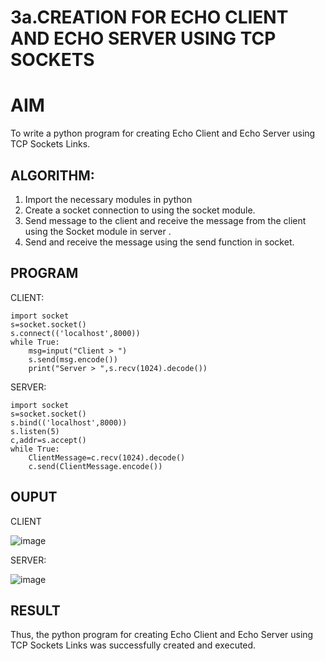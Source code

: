 # 3a.CREATION FOR ECHO CLIENT AND ECHO SERVER USING TCP SOCKETS
# AIM
To write a python program for creating Echo Client and Echo Server using TCP
Sockets Links.
## ALGORITHM:
1. Import the necessary modules in python
2. Create a socket connection to using the socket module.
3. Send message to the client and receive the message from the client using the Socket module in
 server .
4. Send and receive the message using the send function in socket.
## PROGRAM
CLIENT:
```
import socket 
s=socket.socket() 
s.connect(('localhost',8000)) 
while True: 
    msg=input("Client > ") 
    s.send(msg.encode()) 
    print("Server > ",s.recv(1024).decode())  
```
SERVER:
```
import socket 
s=socket.socket() 
s.bind(('localhost',8000)) 
s.listen(5) 
c,addr=s.accept() 
while True: 
    ClientMessage=c.recv(1024).decode() 
    c.send(ClientMessage.encode())
```
## OUPUT
CLIENT

![image](https://github.com/Sanjuwu21/3a.Sockets_Creation_for_Echo_Client_and_Echo_Server/assets/146498969/3420b15d-78ce-4cf0-b413-1962fbd71167)


SERVER:

![image](https://github.com/Sanjuwu21/3a.Sockets_Creation_for_Echo_Client_and_Echo_Server/assets/146498969/c8ffcfff-d4f6-4851-a167-c903dd2a77f8)



## RESULT
Thus, the python program for creating Echo Client and Echo Server using TCP Sockets Links 
was successfully created and executed.
